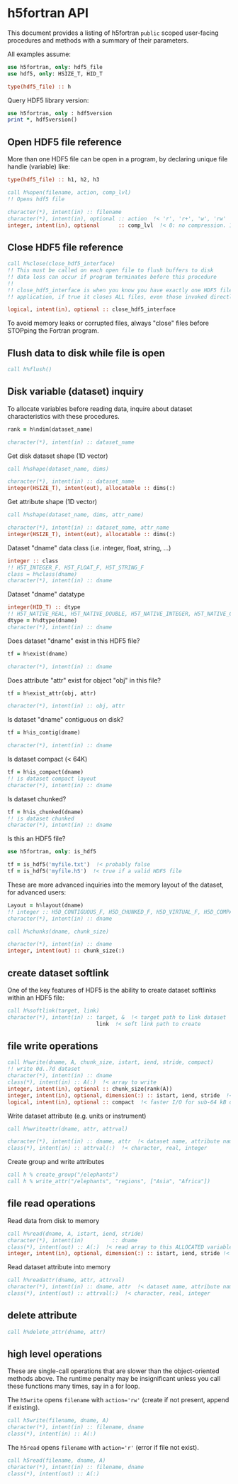 # h5fortran API

This document provides a listing of h5fortran `public` scoped user-facing procedures and methods with a summary of their parameters.

All examples assume:

```fortran
use h5fortran, only: hdf5_file
use hdf5, only: HSIZE_T, HID_T

type(hdf5_file) :: h
```

Query HDF5 library version:

```fortran
use h5fortran, only : hdf5version
print *, hdf5version()
```

## Open HDF5 file reference

More than one HDF5 file can be open in a program, by declaring unique file handle (variable) like:

```fortran
type(hdf5_file) :: h1, h2, h3
```

```fortran
call h%open(filename, action, comp_lvl)
!! Opens hdf5 file

character(*), intent(in) :: filename
character(*), intent(in), optional :: action  !< 'r', 'r+', 'w', 'rw'  (default 'r')
integer, intent(in), optional      :: comp_lvl  !< 0: no compression. 1-9: ZLIB compression, higher is more compressior
```

## Close HDF5 file reference

```fortran
call h%close(close_hdf5_interface)
!! This must be called on each open file to flush buffers to disk
!! data loss can occur if program terminates before this procedure
!!
!! close_hdf5_interface is when you know you have exactly one HDF5 file in your
!! application, if true it closes ALL files, even those invoked directly from HDF5.

logical, intent(in), optional :: close_hdf5_interface
```

To avoid memory leaks or corrupted files, always "close" files before STOPping the Fortran program.

## Flush data to disk while file is open

```fortran
call h%flush()
```

## Disk variable (dataset) inquiry

To allocate variables before reading data, inquire about dataset characteristics with these procedures.

```fortran
rank = h%ndim(dataset_name)

character(*), intent(in) :: dataset_name
```

Get disk dataset shape (1D vector)

```fortran
call h%shape(dataset_name, dims)

character(*), intent(in) :: dataset_name
integer(HSIZE_T), intent(out), allocatable :: dims(:)
```

Get attribute shape (1D vector)

```fortran
call h%shape(dataset_name, dims, attr_name)

character(*), intent(in) :: dataset_name, attr_name
integer(HSIZE_T), intent(out), allocatable :: dims(:)
```

Dataset "dname" data class (i.e. integer, float, string, ...)

```fortran
integer :: class
!! H5T_INTEGER_F, H5T_FLOAT_F, H5T_STRING_F
class = h%class(dname)
character(*), intent(in) :: dname
```

Dataset "dname" datatype

```fortran
integer(HID_T) :: dtype
!! H5T_NATIVE_REAL, H5T_NATIVE_DOUBLE, H5T_NATIVE_INTEGER, H5T_NATIVE_CHARACTER, H5T_STD_I64LE
dtype = h%dtype(dname)
character(*), intent(in) :: dname
```

Does dataset "dname" exist in this HDF5 file?

```fortran
tf = h%exist(dname)

character(*), intent(in) :: dname
```

Does attribute "attr" exist for object "obj" in this file?

```fortran
tf = h%exist_attr(obj, attr)

character(*), intent(in) :: obj, attr
```

Is dataset "dname" contiguous on disk?

```fortran
tf = h%is_contig(dname)

character(*), intent(in) :: dname
```

Is dataset compact (< 64K)

```fortran
tf = h%is_compact(dname)
!! is dataset compact layout
character(*), intent(in) :: dname
```

Is dataset chunked?

```fortran
tf = h%is_chunked(dname)
!! is dataset chunked
character(*), intent(in) :: dname
```

Is this an HDF5 file?

```fortran
use h5fortran, only: is_hdf5

tf = is_hdf5('myfile.txt')  !< probably false
tf = is_hdf5('myfile.h5')  !< true if a valid HDF5 file
```

These are more advanced inquiries into the memory layout of the dataset, for advanced users:

```fortran
Layout = h%layout(dname)
!! integer :: H5D_CONTIGUOUS_F, H5D_CHUNKED_F, H5D_VIRTUAL_F, H5D_COMPACT_F
character(*), intent(in) :: dname
```

```fortran
call h%chunks(dname, chunk_size)

character(*), intent(in) :: dname
integer, intent(out) :: chunk_size(:)
```

## create dataset softlink

One of the key features of HDF5 is the ability to create dataset softlinks within an HDF5 file:

```fortran
call h%softlink(target, link)
character(*), intent(in) :: target, &  !< target path to link dataset
                            link  !< soft link path to create
```

## file write operations

```fortran
call h%write(dname, A, chunk_size, istart, iend, stride, compact)
!! write 0d..7d dataset
character(*), intent(in) :: dname
class(*), intent(in) :: A(:)  !< array to write
integer, intent(in), optional :: chunk_size(rank(A))
integer, intent(in), optional, dimension(:) :: istart, iend, stride  !< array slicing
logical, intent(in), optional :: compact  !< faster I/O for sub-64 kB datasets
```

Write dataset attribute (e.g. units or instrument)

```fortran
call h%writeattr(dname, attr, attrval)

character(*), intent(in) :: dname, attr  !< dataset name, attribute name
class(*), intent(in) :: attrval(:)  !< character, real, integer
```

Create group and write attributes

```fortran
call h % create_group("/elephants")
call h % write_attr("/elephants", "regions", ["Asia", "Africa"])
```

## file read operations

Read data from disk to memory

```fortran
call h%read(dname, A, istart, iend, stride)
character(*), intent(in)         :: dname
class(*), intent(out) :: A(:)  !< read array to this ALLOCATED variable
integer, intent(in), optional, dimension(:) :: istart, iend, stride !< array slicing
```

Read dataset attribute into memory

```fortran
call h%readattr(dname, attr, attrval)
character(*), intent(in) :: dname, attr  !< dataset name, attribute name
class(*), intent(out) :: attrval(:)  !< character, real, integer
```

## delete attribute

```fortran
call h%delete_attr(dname, attr)
```

## high level operations

These are single-call operations that are slower than the object-oriented methods above.
The runtime penalty may be insignificant unless you call these functions many times, say in a for loop.

The `h5write` opens `filename` with `action='rw'` (create if not present, append if existing).

```fortran
call h5write(filename, dname, A)
character(*), intent(in) :: filename, dname
class(*), intent(in) :: A(:)
```

The `h5read` opens `filename` with `action='r'` (error if file not exist).

```fortran
call h5read(filename, dname, A)
character(*), intent(in) :: filename, dname
class(*), intent(out) :: A(:)
```

